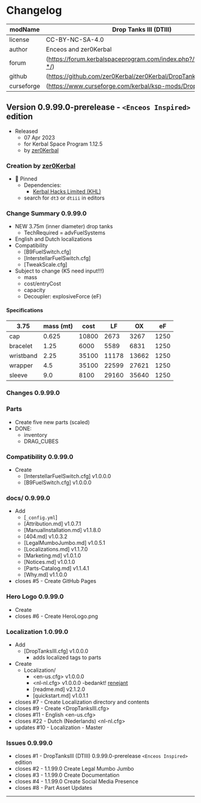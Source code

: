 # Changelog  
  
| modName    | Drop Tanks III (DTIII)                                            |
| ---------- | ----------------------------------------------------------------- |
| license    | CC-BY-NC-SA-4.0                                                   |
| author     | Enceos and zer0Kerbal                                             |
| forum      | (https://forum.kerbalspaceprogram.com/index.php?/topic/209332-*/) |
| github     | (https://github.com/zer0Kerbal/zer0Kerbal/DropTanksIII)           |
| curseforge | (https://www.curseforge.com/kerbal/ksp-mods/DropTanksIII)         |

## Version 0.9.99.0-prerelease - `<Enceos Inspired>` edition

* Released
  * 07 Apr 2023
  * for Kerbal Space Program 1.12.5
  * by [zer0Kerbal](http://github.com/zer0Kerbal)

### Creation by [zer0Kerbal](http://github.com/zer0Kerbal)

* 📌 Pinned
  * Dependencies:
    * [Kerbal Hacks Limited (KHL)](https://www.curseforge.com/kerbal/ksp-mods/kerbalhacksltd)
  * search for `dt3` or `dtiii` in editors

### Change Summary 0.9.99.0

* NEW 3.75m (inner diameter) drop tanks
  * TechRequired = advFuelSystems
* English and Dutch localizations
* Compatibility
  * [B9FuelSwitch.cfg]
  * [InterstellarFuelSwitch.cfg]
  * [TweakScale.cfg]
* Subject to change (K5 need input!!!)
  * mass
  * cost/entryCost
  * capacity
  * Decoupler: explosiveForce (eF)

#### Specifications

| 3.75      | mass (mt) | cost  | LF    | OX    | eF   |
| --------- | --------- | ----- | ----- | ----- | ---- |
| cap       | 0.625     | 10800 | 2673  | 3267  | 1250 |
| bracelet  | 1.25      | 6000  | 5589  | 6831  | 1250 |
| wristband | 2.25      | 35100 | 11178 | 13662 | 1250 |
| wrapper   | 4.5       | 35100 | 22599 | 27621 | 1250 |
| sleeve    | 9.0       | 8100  | 29160 | 35640 | 1250 |

### Changes 0.9.99.0

### Parts

* Create five new parts (scaled)
* DONE:
  * inventory
  * DRAG_CUBES

### Compatibility 0.9.99.0

* Create
  * [InterstellarFuelSwitch.cfg] v1.0.0.0
  * [B9FuelSwitch.cfg] v1.0.0.0

### docs/ 0.9.99.0

* Add
  * [`_config.yml`]
  * [Attribution.md] v1.0.7.1
  * [ManualInstallation.md] v1.1.8.0
  * [404.md] v1.0.3.2
  * [LegalMumboJumbo.md] v1.0.5.1
  * [Localizations.md] v1.1.7.0
  * [Marketing.md] v1.0.1.0
  * [Notices.md] v1.0.1.0
  * [Parts-Catalog.md] v1.1.4.1
  * [Why.md] v1.1.0.0
* closes #5 - Create GitHub Pages

### Hero Logo 0.9.99.0

* Create
* closes #6 - Create HeroLogo.png

### Localization 1.0.99.0

* Add
  * [DropTanksIII.cfg] v1.0.0.0
    * adds localized tags to parts
* Create
  * Localization/
    * <en-us.cfg> v1.0.0.0
    * <nl-nl.cfg> v1.0.0.0 -bedankt! [renejant](https://github.com/renejant)
    * [readme.md] v2.1.2.0
    * [quickstart.md] v1.0.1.1
* closes #7 - Create Localization directory and contents
* closes #9 - Create <DropTanksIII.cfg>
* closes #11 - English <en-us.cfg>
* closes #22 - Dutch (Nederlands) <nl-nl.cfg>
* updates #10 - Localization - Master

### Issues 0.9.99.0

* closes #1 - DropTanksIII (DTIII) 0.9.99.0-prerelease `<Enceos Inspired>` edition
* closes #2 - 1.1.99.0 Create Legal Mumbo Jumbo
* closes #3 - 1.1.99.0 Create Documentation
* closes #4 - 1.1.99.0 Create Social Media Presence
* closes #8 - Part Asset Updates

---
